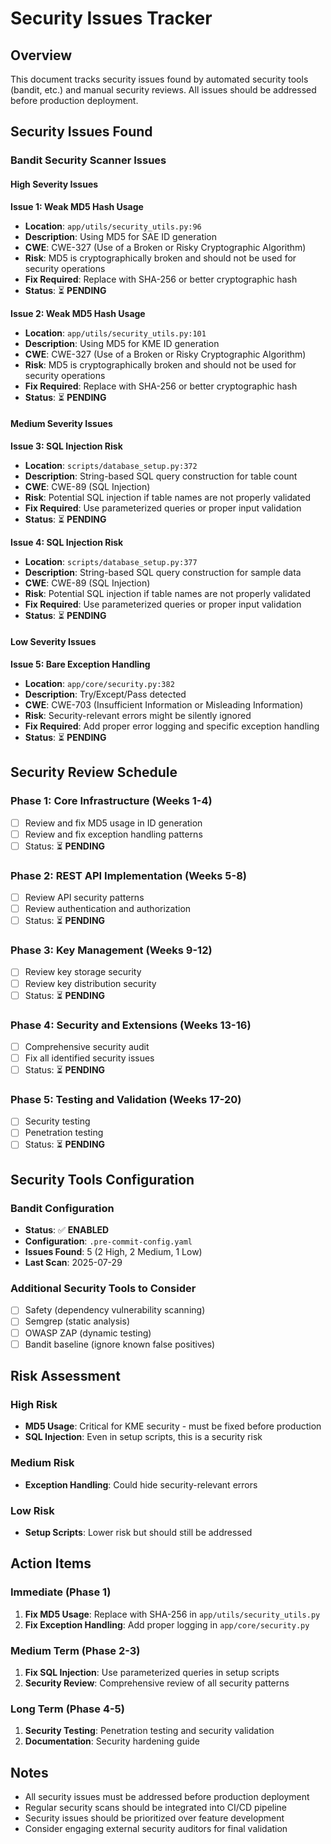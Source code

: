 # Security Issues Tracker

## Overview
This document tracks security issues found by automated security tools (bandit, etc.) and manual security reviews. All issues should be addressed before production deployment.

## Security Issues Found

### Bandit Security Scanner Issues

#### High Severity Issues

**Issue 1: Weak MD5 Hash Usage**
- **Location**: `app/utils/security_utils.py:96`
- **Description**: Using MD5 for SAE ID generation
- **CWE**: CWE-327 (Use of a Broken or Risky Cryptographic Algorithm)
- **Risk**: MD5 is cryptographically broken and should not be used for security operations
- **Fix Required**: Replace with SHA-256 or better cryptographic hash
- **Status**: ⏳ **PENDING**

**Issue 2: Weak MD5 Hash Usage**
- **Location**: `app/utils/security_utils.py:101`
- **Description**: Using MD5 for KME ID generation
- **CWE**: CWE-327 (Use of a Broken or Risky Cryptographic Algorithm)
- **Risk**: MD5 is cryptographically broken and should not be used for security operations
- **Fix Required**: Replace with SHA-256 or better cryptographic hash
- **Status**: ⏳ **PENDING**

#### Medium Severity Issues

**Issue 3: SQL Injection Risk**
- **Location**: `scripts/database_setup.py:372`
- **Description**: String-based SQL query construction for table count
- **CWE**: CWE-89 (SQL Injection)
- **Risk**: Potential SQL injection if table names are not properly validated
- **Fix Required**: Use parameterized queries or proper input validation
- **Status**: ⏳ **PENDING**

**Issue 4: SQL Injection Risk**
- **Location**: `scripts/database_setup.py:377`
- **Description**: String-based SQL query construction for sample data
- **CWE**: CWE-89 (SQL Injection)
- **Risk**: Potential SQL injection if table names are not properly validated
- **Fix Required**: Use parameterized queries or proper input validation
- **Status**: ⏳ **PENDING**

#### Low Severity Issues

**Issue 5: Bare Exception Handling**
- **Location**: `app/core/security.py:382`
- **Description**: Try/Except/Pass detected
- **CWE**: CWE-703 (Insufficient Information or Misleading Information)
- **Risk**: Security-relevant errors might be silently ignored
- **Fix Required**: Add proper error logging and specific exception handling
- **Status**: ⏳ **PENDING**

## Security Review Schedule

### Phase 1: Core Infrastructure (Weeks 1-4)
- [ ] Review and fix MD5 usage in ID generation
- [ ] Review and fix exception handling patterns
- [ ] Status: ⏳ **PENDING**

### Phase 2: REST API Implementation (Weeks 5-8)
- [ ] Review API security patterns
- [ ] Review authentication and authorization
- [ ] Status: ⏳ **PENDING**

### Phase 3: Key Management (Weeks 9-12)
- [ ] Review key storage security
- [ ] Review key distribution security
- [ ] Status: ⏳ **PENDING**

### Phase 4: Security and Extensions (Weeks 13-16)
- [ ] Comprehensive security audit
- [ ] Fix all identified security issues
- [ ] Status: ⏳ **PENDING**

### Phase 5: Testing and Validation (Weeks 17-20)
- [ ] Security testing
- [ ] Penetration testing
- [ ] Status: ⏳ **PENDING**

## Security Tools Configuration

### Bandit Configuration
- **Status**: ✅ **ENABLED**
- **Configuration**: `.pre-commit-config.yaml`
- **Issues Found**: 5 (2 High, 2 Medium, 1 Low)
- **Last Scan**: 2025-07-29

### Additional Security Tools to Consider
- [ ] Safety (dependency vulnerability scanning)
- [ ] Semgrep (static analysis)
- [ ] OWASP ZAP (dynamic testing)
- [ ] Bandit baseline (ignore known false positives)

## Risk Assessment

### High Risk
- **MD5 Usage**: Critical for KME security - must be fixed before production
- **SQL Injection**: Even in setup scripts, this is a security risk

### Medium Risk
- **Exception Handling**: Could hide security-relevant errors

### Low Risk
- **Setup Scripts**: Lower risk but should still be addressed

## Action Items

### Immediate (Phase 1)
1. **Fix MD5 Usage**: Replace with SHA-256 in `app/utils/security_utils.py`
2. **Fix Exception Handling**: Add proper logging in `app/core/security.py`

### Medium Term (Phase 2-3)
1. **Fix SQL Injection**: Use parameterized queries in setup scripts
2. **Security Review**: Comprehensive review of all security patterns

### Long Term (Phase 4-5)
1. **Security Testing**: Penetration testing and security validation
2. **Documentation**: Security hardening guide

## Notes
- All security issues must be addressed before production deployment
- Regular security scans should be integrated into CI/CD pipeline
- Security issues should be prioritized over feature development
- Consider engaging external security auditors for final validation
